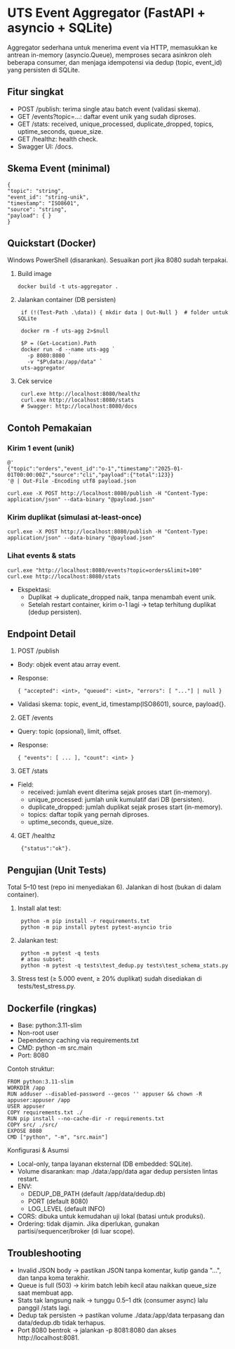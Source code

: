 # UTS Event Aggregator (FastAPI + asyncio + SQLite)

Aggregator sederhana untuk menerima event via HTTP, memasukkan ke antrean in-memory (asyncio.Queue), memproses secara asinkron oleh beberapa consumer, dan menjaga idempotensi via dedup (topic, event_id) yang persisten di SQLite.
  
## Fitur singkat

- POST /publish: terima single atau batch event (validasi skema).
- GET /events?topic=...: daftar event unik yang sudah diproses.
- GET /stats: received, unique_processed, duplicate_dropped, topics, uptime_seconds, queue_size.
- GET /healthz: health check.
- Swagger UI: /docs.

## Skema Event (minimal)
    {
    "topic": "string",
    "event_id": "string-unik",
    "timestamp": "ISO8601",
    "source": "string",
    "payload": { }
    }

## Quickstart (Docker)
Windows PowerShell (disarankan). Sesuaikan port jika 8080 sudah terpakai.
1. Build image

       docker build -t uts-aggregator .
2. Jalankan container (DB persisten)

        if (!(Test-Path .\data)) { mkdir data | Out-Null }  # folder untuk SQLite
        
        docker rm -f uts-agg 2>$null
        
        $P = (Get-Location).Path
        docker run -d --name uts-agg `
          -p 8080:8080 `
          -v "$P\data:/app/data" `
        uts-aggregator

3. Cek service

        curl.exe http://localhost:8080/healthz
        curl.exe http://localhost:8080/stats
        # Swagger: http://localhost:8080/docs

## Contoh Pemakaian
### Kirim 1 event (unik)
    @'
    {"topic":"orders","event_id":"o-1","timestamp":"2025-01-01T00:00:00Z","source":"cli","payload":{"total":123}}
    '@ | Out-File -Encoding utf8 payload.json
    
    curl.exe -X POST http://localhost:8080/publish -H "Content-Type: application/json" --data-binary "@payload.json"

### Kirim duplikat (simulasi at-least-once)
    curl.exe -X POST http://localhost:8080/publish -H "Content-Type: application/json" --data-binary "@payload.json"

### Lihat events & stats
    curl.exe "http://localhost:8080/events?topic=orders&limit=100"
    curl.exe http://localhost:8080/stats

- Ekspektasi:
  - Duplikat → duplicate_dropped naik, tanpa menambah event unik.
  - Setelah restart container, kirim o-1 lagi → tetap terhitung duplikat (dedup persisten).

## Endpoint Detail
1. POST /publish
- Body: objek event atau array event.
- Response:

      { "accepted": <int>, "queued": <int>, "errors": [ "..."] | null }
- Validasi skema: topic, event_id, timestamp(ISO8601), source, payload{}.

2. GET /events
- Query: topic (opsional), limit, offset.
- Response:

      { "events": [ ... ], "count": <int> }

3. GET /stats
- Field:
  - received: jumlah event diterima sejak proses start (in-memory).
  - unique_processed: jumlah unik kumulatif dari DB (persisten).
  - duplicate_dropped: jumlah duplikat sejak proses start (in-memory).
  - topics: daftar topik yang pernah diproses.
  - uptime_seconds, queue_size.

4. GET /healthz

        {"status":"ok"}.

## Pengujian (Unit Tests)
Total 5–10 test (repo ini menyediakan 6). Jalankan di host (bukan di dalam container).
1. Install alat test:
   
        python -m pip install -r requirements.txt
        python -m pip install pytest pytest-asyncio trio

3. Jalankan test:

        python -m pytest -q tests
        # atau subset:
        python -m pytest -q tests\test_dedup.py tests\test_schema_stats.py

4. Stress test (≥ 5.000 event, ≥ 20% duplikat) sudah disediakan di tests/test_stress.py.

## Dockerfile (ringkas)
- Base: python:3.11-slim
- Non-root user
- Dependency caching via requirements.txt
- CMD: python -m src.main
- Port: 8080

Contoh struktur:

    FROM python:3.11-slim
    WORKDIR /app
    RUN adduser --disabled-password --gecos '' appuser && chown -R appuser:appuser /app
    USER appuser
    COPY requirements.txt ./
    RUN pip install --no-cache-dir -r requirements.txt
    COPY src/ ./src/
    EXPOSE 8080
    CMD ["python", "-m", "src.main"]

Konfigurasi & Asumsi
- Local-only, tanpa layanan eksternal (DB embedded: SQLite).
- Volume disarankan: map ./data:/app/data agar dedup persisten lintas restart.
- ENV:
  - DEDUP_DB_PATH (default /app/data/dedup.db)
  - PORT (default 8080)
  - LOG_LEVEL (default INFO)
- CORS: dibuka untuk kemudahan uji lokal (batasi untuk produksi).
- Ordering: tidak dijamin. Jika diperlukan, gunakan partisi/sequencer/broker (di luar scope).

## Troubleshooting
- Invalid JSON body → pastikan JSON tanpa komentar, kutip ganda "...", dan tanpa koma terakhir.
- Queue is full (503) → kirim batch lebih kecil atau naikkan queue_size saat membuat app.
- Stats tak langsung naik → tunggu 0.5–1 dtk (consumer async) lalu panggil /stats lagi.
- Dedup tak persisten → pastikan volume ./data:/app/data terpasang dan data/dedup.db tidak terhapus.
- Port 8080 bentrok → jalankan -p 8081:8080 dan akses http://localhost:8081.
